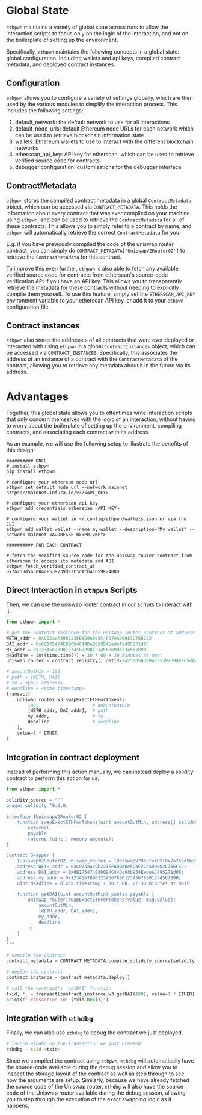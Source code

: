 # Global State

`ethpwn` maintains a variety of global state across runs to allow the interaction scripts to focus only on the logic of the interaction, and not on the boilerplate of setting up the environment.

Specifically, `ethpwn` maintains the following concepts in a global state: global configuration, including wallets and api keys, compiled contract metadata, and deployed contract instances.

## Configuration
`ethpwn` allows you to configure a variety of settings globally, which are then used by the various modules to simplify the interaction process.
This includes the following settings:
1. default_network: the default network to use for all interactions
2. default_node_urls: default Ethereum node URLs for each network which can be used to retrieve blockchain information state
3. wallets: Ethereum wallets to use to interact with the different blockchain networks
4. etherscan_api_key: API key for etherscan, which can be used to retrieve verified source code for contracts
5. debugger configuration: customizations for the debugger interface

## ContractMetadata
`ethpwn` stores the compiled contract metadata in a global `ContractMetadata` object, which can be accessed via `CONTRACT_METADATA`.
This holds the information about every contract that was ever compiled on your machine using `ethpwn`, and can be used to retrieve the `ContractMetadata` for all of these contracts.
This allows you to simply refer to a contract by name, and `ethpwn` will automatically retrieve the correct `ContractMetadata` for you.

E.g. if you have previously compiled the code of the uniswap router contract, you can simply do `CONTRACT_METADATA['UniswapV2Router02']` to retrieve the `ContractMetadata` for this contract.

To improve this even further, `ethpwn` is also able to fetch any available verified source code for contracts from etherscan's source-code verification API if you have an API key. This allows you to transparently retrieve the metadata for these contracts without needing to explicitly compile them yourself.
To use this feature, simply set the `ETHERSCAN_API_KEY` environment variable to your etherscan API key, or add it to your `ethpwn` configuration file.

## Contract instances
`ethpwn` also stores the addresses of all contracts that were ever deployed or interacted with using `ethpwn` in a global `ContractInstances` object, which can be accessed via `CONTRACT_INSTANCES`. Specifically, this associates the address of an instance of a contract with the `ContractMetadata` of the contract, allowing you to retrieve any metadata about it in the future via its address.

# Advantages

Together, this global state allows you to oftentimes write interaction scripts that only concern themselves with the logic of an interaction, without having to worry about the boilerplate of setting up the environment, compiling contracts, and associating each contract with its address.

As an example, we will use the following setup to illustrate the benefits of this design:
```
########## ONCE
# install ethpwn
pip install ethpwn

# configure your ethereum node url
ethpwn set_default_node_url --network mainnet https://mainnet.infura.io/v3/<API_KEY>

# configure your etherscan api key
ethpwn add_credentials etherscan <API_KEY>

# configure your wallet in ~/.config/ethpwn/wallets.json or via the CLI
ethpwn add_wallet wallet --name my-wallet --description="My wallet" --network mainnet <ADDRESS> 0x<PRIVKEY>

########## FOR EACH CONTRACT

# fetch the verified source code for the uniswap router contract from etherscan to access its metadata and ABI
ethpwn fetch_verified_contract_at 0x7a250d5630B4cF539739dF2C5dAcb4c659F2488D
```

## Direct Interaction in `ethpwn` Scripts

Then, we can use the uniswap router contract in our scripts to interact with it.
```python
from ethpwn import *

# get the contract instance for the uniswap router contract at address 0x7a250d5630B4cF539739dF2C5dAcb4c659F2488D
WETH_addr = 0xC02aaA39b223FE8D0A0e5C4F27eAD9083C756Cc2
DAI_addr = 0x6B175474E89094C44Da98b954EedeAC495271d0F
MY_addr = 0x1234567890123456789012345678901234567890
deadline = int(time.time()) + 30 * 60 # 30 minutes at most
uniswap_router = contract_registry().get(0x7a250d5630B4cF539739dF2C5dAcb4c659F2488D)

# amountOutMin = 100
# path = [WETH, DAI]
# to = <your address>
# deadline = <some timestamp>
transact(
    uniswap_router.w3.swapExactETHForTokens(
        100,                    # amountOutMin
        [WETH_addr, DAI_addr],  # path
        my_addr,                # to
        deadline                # deadline
    ),
    value=1 * ETHER
)
```

## Integration in contract deployment

Instead of performing this action manually, we can instead deploy a solidity contract to perform this action for us.
```python
from ethpwn import *

solidity_source = """
pragma solidity ^0.6.0;

interface IUniswapV2Router02 {
    function swapExactETHForTokens(uint amountOutMin, address[] calldata path, address to, uint deadline)
        external
        payable
        returns (uint[] memory amounts);
}

contract Swapper {
    IUniswapV2Router02 uniswap_router = IUniswapV2Router02(0x7a250d5630B4cF539739dF2C5dAcb4c659F2488D);
    address WETH_addr = 0xC02aaA39b223FE8D0A0e5C4F27eAD9083C756Cc2;
    address DAI_addr = 0x6B175474E89094C44Da98b954EedeAC495271d0F;
    address my_addr = 0x1234567890123456789012345678901234567890;
    uint deadline = block.timestamp + 30 * 60; // 30 minutes at most

    function getDAI(uint amountOutMin) public payable {
        uniswap_router.swapExactETHForTokens{value: msg.value}(
            amountOutMin,
            [WETH_addr, DAI_addr],
            my_addr,
            deadline
        );
    }
}
"""

# compile the contract
contract_metadata = CONTRACT_METADATA.compile_solidity_source(solidity_source, 'Swapper.sol')

# deploy the contract
contract_instance = contract_metadata.deploy()

# call the contract's `getDAI` function
txid, *_ = transact(contract_instance.w3.getDAI(100), value=1 * ETHER)
print(f"Transaction ID: {txid.hex()}")
```

## Integration with `ethdbg`

Finally, we can also use `ethdbg` to debug the contract we just deployed.
```bash
# launch ethdbg on the transaction we just created
ethdbg --txid <txid>
```

Since we compiled the contract using `ethpwn`, `ethdbg` will automatically have the source-code available during the debug session and allow
you to inspect the storage layout of the contract as well as step through to see how the arguments are setup.
Similarly, because we have already fetched the source code of the Uniswap router, `ethdbg` will also have the source code of the Uniswap router available during the debug session, allowing you to step through the execution of the exact swapping logic as it happens.